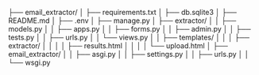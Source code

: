 ├── email_extractor/
│   ├── requirements.txt
│   ├── db.sqlite3
│   ├── README.md
│   ├── .env
│   ├── manage.py
│   ├── extractor/
│   │   ├── models.py
│   │   ├── apps.py
│   │   ├── forms.py
│   │   ├── admin.py
│   │   ├── tests.py
│   │   ├── urls.py
│   │   └── views.py
│   │   ├── templates/
│   │   │   ├── extractor/
│   │   │   │   ├── results.html
│   │   │   │   └── upload.html
│   ├── email_extractor/
│   │   ├── asgi.py
│   │   ├── settings.py
│   │   ├── urls.py
│   │   └── wsgi.py
